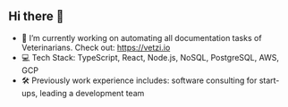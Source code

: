 ## Hi there 👋

- 🔭 I’m currently working on automating all documentation tasks of Veterinarians. Check out: https://vetzi.io
- 💻 Tech Stack: TypeScript, React, Node.js, NoSQL, PostgreSQL, AWS, GCP
- 🛠️ Previously work experience includes: software consulting for start-ups, leading a development team
<!--
**PietariImmonen/pietariimmonen** is a ✨ _special_ ✨ repository because its `README.md` (this file) appears on your GitHub profile.

Here are some ideas to get you started:

- 🔭 I’m currently working on ...
- 🌱 I’m currently learning ...
- 👯 I’m looking to collaborate on ...
- 🤔 I’m looking for help with ...
- 💬 Ask me about ...
- 📫 How to reach me: ...
- 😄 Pronouns: ...
- ⚡ Fun fact: ...
-->
